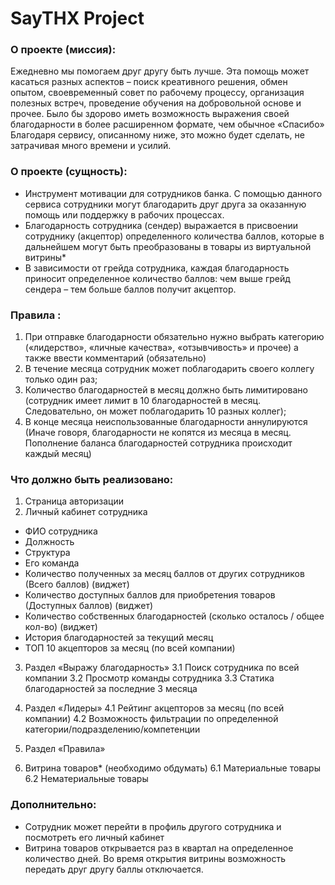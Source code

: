 # SayTHX Project

### О проекте (миссия): 

Ежедневно мы помогаем друг другу быть лучше.
Эта помощь может касаться разных аспектов – поиск креативного решения, обмен опытом, своевременный совет по рабочему процессу, организация полезных встреч, проведение обучения на добровольной основе и прочее.
Было бы здорово иметь возможность выражения своей благодарности в более расширенном формате, чем обычное «Спасибо»
Благодаря сервису, описанному ниже, это можно будет сделать, не затрачивая много времени и усилий.

### О проекте (сущность):

- Инструмент мотивации для сотрудников банка. С помощью данного сервиса сотрудники могут благодарить друг друга за оказанную помощь или поддержку в рабочих процессах.
- Благодарность сотрудника (сендер) выражается в присвоении сотруднику (акцептор) определенного количества баллов, которые в дальнейшем могут быть преобразованы в товары из виртуальной витрины*
- В зависимости от грейда сотрудника, каждая благодарность приносит определенное количество баллов: чем выше грейд сендера – тем больше баллов получит акцептор.

### Правила :

1)	При отправке благодарности обязательно нужно выбрать категорию («лидерство», «личные качества», «отзывчивость» и прочее) а также ввести комментарий (обязательно) 
2)	В течение месяца сотрудник может поблагодарить своего коллегу только один раз;
3)	Количество благодарностей в месяц должно быть лимитировано (сотрудник имеет лимит в 10 благодарностей в месяц. Следовательно, он может поблагодарить 10 разных коллег);
4)	В конце месяца неиспользованные благодарности аннулируются (Иначе говоря, благодарности не копятся из месяца в месяц. Пополнение баланса благодарностей сотрудника происходит каждый месяц)

### Что должно быть реализовано:

1.	Страница авторизации
2.	Личный кабинет сотрудника
* ФИО сотрудника
* Должность
* Структура
* Его команда
* Количество полученных за месяц баллов от других сотрудников (Всего баллов) (виджет)
* Количество доступных баллов для приобретения товаров (Доступных баллов) (виджет)
* Количество собственных благодарностей (сколько осталось / общее кол-во) (виджет)
* История благодарностей за текущий месяц
* ТОП 10 акцепторов за месяц (по всей компании)

3)	Раздел «Выражу благодарность»
3.1	Поиск сотрудника по всей компании
3.2	Просмотр команды сотрудника
3.3	Статика благодарностей за последние 3 месяца

4)	Раздел «Лидеры»
4.1	Рейтинг акцепторов за месяц (по всей компании)
4.2	Возможность фильтрации по определенной категории/подразделению/компетенции

5)	Раздел «Правила»
6)	Витрина товаров* (необходимо обдумать)
6.1	Материальные товары
6.2	Нематериальные товары


### Дополнительно:

- Сотрудник может перейти в профиль другого сотрудника и посмотреть его личный кабинет
- Витрина товаров открывается раз в квартал на определенное количество дней. Во время открытия витрины возможность передать друг другу баллы отключается.
